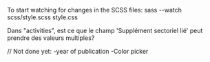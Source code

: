 To start watching for changes in the SCSS files: 
sass --watch scss/style.scss style.css


Dans "activities", est ce que le champ 'Supplément sectoriel lié' peut prendre des valeurs multiples? 

// Not done yet: 
-year of publication
-Color picker